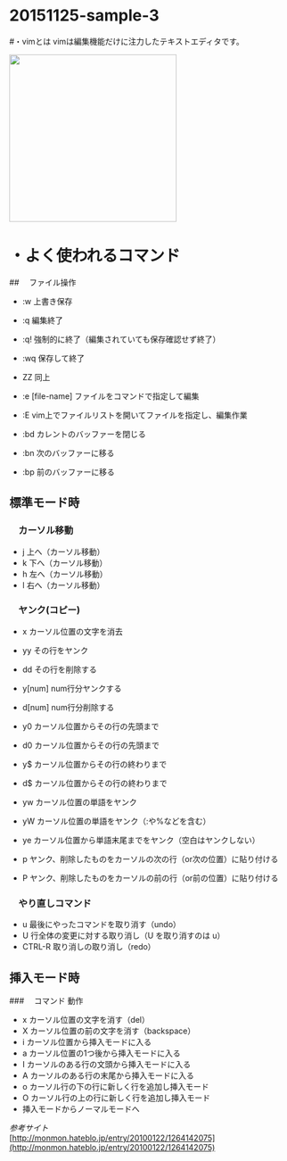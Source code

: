 # 20151125-sample-3
#・vimとは
vimは編集機能だけに注力したテキストエディタです。

<img src="http://www.kaoriya.net/blog/2013/12/06/vimlogo-564x564.png" width="300">

# ・よく使われるコマンド
##　 ファイル操作

- :w    上書き保存
- :q    編集終了
- :q!   強制的に終了（編集されていても保存確認せず終了）
- :wq   保存して終了
- ZZ    同上

- :e [file-name]   ファイルをコマンドで指定して編集
- :E    vim上でファイルリストを開いてファイルを指定し、編集作業
- :bd   カレントのバッファーを閉じる
- :bn   次のバッファーに移る
- :bp   前のバッファーに移る
 
##    標準モード時
### 　カーソル移動  
- j   上へ（カーソル移動）
- k   下へ（カーソル移動）
- h   左へ（カーソル移動）
- l   右へ（カーソル移動）

### 　ヤンク(コピー)
- x   カーソル位置の文字を消去
- yy  その行をヤンク
- dd  その行を削除する
- y[num] num行分ヤンクする
- d[num] num行分削除する
- y0  カーソル位置からその行の先頭まで
- d0  カーソル位置からその行の先頭まで
- y$  カーソル位置からその行の終わりまで
- d$  カーソル位置からその行の終わりまで
- yw  カーソル位置の単語をヤンク
- yW  カーソル位置の単語をヤンク（:や%などを含む）
- ye  カーソル位置から単語末尾までをヤンク（空白はヤンクしない）

- p   ヤンク、削除したものをカーソルの次の行（or次の位置）に貼り付ける
- P   ヤンク、削除したものをカーソルの前の行（or前の位置）に貼り付ける
 
### 　やり直しコマンド
- u   最後にやったコマンドを取り消す（undo）
- U   行全体の変更に対する取り消し（U を取り消すのは u）
- CTRL-R   取り消しの取り消し（redo）

##    挿入モード時
###　 コマンド	動作
- x	  カーソル位置の文字を消す（del）
- X	  カーソル位置の前の文字を消す（backspace）
- i	  カーソル位置から挿入モードに入る
- a	  カーソル位置の1つ後から挿入モードに入る
- I	  カーソルのある行の文頭から挿入モードに入る
- A	  カーソルのある行の末尾から挿入モードに入る
- o	  カーソル行の下の行に新しく行を追加し挿入モード
- O	  カーソル行の上の行に新しく行を追加し挿入モード
- <ESC>	挿入モードからノーマルモードへ

*参考サイト*<br>[http://monmon.hateblo.jp/entry/20100122/1264142075](http://monmon.hateblo.jp/entry/20100122/1264142075)
